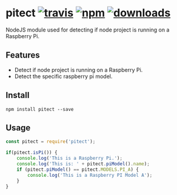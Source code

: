 # pitect [![travis][travis-image]][travis-url] [![npm][npm-image]][npm-url] [![downloads][downloads-image]][downloads-url]

[travis-image]: https://img.shields.io/travis/NicholasMata/pitect/master.svg
[travis-url]: https://travis-ci.org/NicholasMata/pitect
[npm-image]: https://img.shields.io/npm/v/pitect.svg
[npm-url]: https://npmjs.org/package/pitect
[downloads-image]: https://img.shields.io/npm/dm/pitect.svg
[downloads-url]: https://npmjs.org/package/pitect

NodeJS module used for detecting if node project is running on a Raspberry Pi.

## Features

- Detect if node project is running on a Raspberry Pi.
- Detect the specific raspberry pi model.

## Install

`npm install pitect --save`

## Usage

```js
const pitect = require('pitect');

if(pitect.isPi()) {
    console.log('This is a Raspberry Pi.');
    console.log('This is: ' + pitect.piModel().name);
    if (pitect.piModel() == pitect.MODELS.PI_A) {
        console.log('This is a Raspberry PI Model A');
    }
}
```
